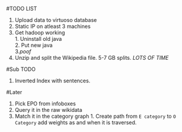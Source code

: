 #TODO LIST

1. Upload data to virtuoso database
1. Static IP on atleast 3 machines
1. Get hadoop working  
        1. Uninstall old java  
        2. Put new java  
        3.*poof*
1. Unzip and split the Wikipedia file. 5-7 GB splits.  _LOTS OF TIME_

#Sub TODO

1. Inverted Index with sentences.

#Later

1. Pick EPO from infoboxes
1. Query it in the raw wikidata
1. Match it in the category graph 
       1. Create path from `E category` to `O Category` add weights as and when it is traversed.